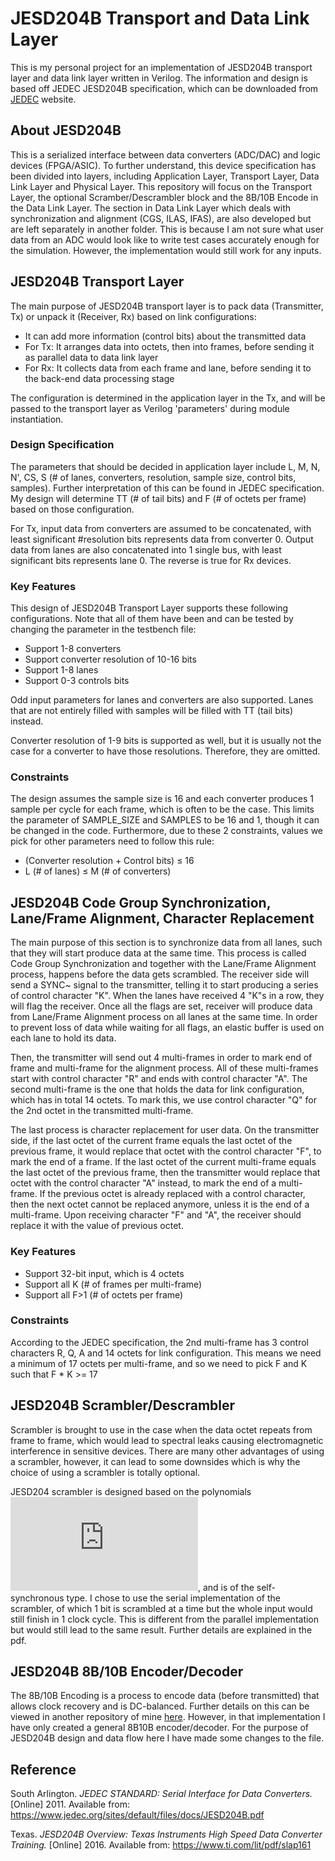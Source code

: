 # JESD204B Transport and Data Link Layer

This is my personal project for an implementation of JESD204B transport layer and data link layer written in Verilog. The information and design is based off JEDEC JESD204B specification, which can be downloaded from [JEDEC](https://www.jedec.org/sites/default/files/docs/JESD204B.pdf) website.

## About JESD204B

This is a serialized interface between data converters (ADC/DAC) and logic devices (FPGA/ASIC). To further understand, this device specification has been divided into layers, including Application Layer, Transport Layer, Data Link Layer and Physical Layer. This repository will focus on the Transport Layer, the optional Scramber/Descrambler block and the 8B/10B Encode in the Data Link Layer. The section in Data Link Layer which deals with synchronization and alignment (CGS, ILAS, IFAS), are also developed but are left separately in another folder. This is because I am not sure what user data from an ADC would look like to write test cases accurately enough for the simulation. However, the implementation would still work for any inputs. 

## JESD204B Transport Layer

The main purpose of JESD204B transport layer is to pack data (Transmitter, Tx) or unpack it (Receiver, Rx) based on link configurations:
*	It can add more information (control bits) about the transmitted data
*	For Tx: It arranges data into octets, then into frames, before sending it as parallel data to data link layer
*	For Rx: It collects data from each frame and lane, before sending it to the back-end data processing stage

The configuration is determined in the application layer in the Tx, and will be passed to the transport layer as Verilog 'parameters' during module instantiation.

### Design Specification

The parameters that should be decided in application layer include L, M, N, N', CS, S (# of lanes, converters, resolution, sample size, control bits, samples). Further interpretation of this can be found in JEDEC specification. My design will determine TT (# of tail bits) and F (# of octets per frame) based on those configuration. 

For Tx, input data from converters are assumed to be concatenated, with least significant #resolution bits represents data from converter 0. Output data from lanes are also concatenated into 1 single bus, with least significant bits represents lane 0. The reverse is true for Rx devices.

### Key Features

This design of JESD204B Transport Layer supports these following configurations. Note that all of them have been and can be tested by changing the parameter in the testbench file:
* Support 1-8 converters
* Support converter resolution of 10-16 bits
* Support 1-8 lanes
* Support 0-3 controls bits 

Odd input parameters for lanes and converters are also supported. Lanes that are not entirely filled with samples will be filled with TT (tail bits) instead.  

Converter resolution of 1-9 bits is supported as well, but it is usually not the case for a converter to have those resolutions. Therefore, they are omitted. 

### Constraints

The design assumes the sample size is 16 and each converter produces 1 sample per cycle for each frame, which is often to be the case. This limits the parameter of SAMPLE_SIZE and SAMPLES to be 16 and 1, though it can be changed in the code. Furthermore, due to these 2 constraints, values we pick for other parameters need to follow this rule:
* (Converter resolution + Control bits) ≤ 16
* L (# of lanes) ≤ M (# of converters)

## JESD204B Code Group Synchronization, Lane/Frame Alignment, Character Replacement

The main purpose of this section is to synchronize data from all lanes, such that they will start produce data at the same time. This process is called Code Group Synchronization and together with the Lane/Frame Alignment process, happens before the data gets scrambled. The receiver side will send a SYNC~ signal to the transmitter, telling it to start producing a series of control character "K". When the lanes have received 4 "K"s in a row, they will flag the receiver. Once all the flags are set, receiver will produce data from Lane/Frame Alignment process on all lanes at the same time. In order to prevent loss of data while waiting for all flags, an elastic buffer is used on each lane to hold its data.

Then, the transmitter will send out 4 multi-frames in order to mark end of frame and multi-frame for the alignment process. All of these multi-frames start with control character "R" and ends with control character "A". The second multi-frame is the one that holds the data for link configuration, which has in total 14 octets. To mark this, we use control character "Q" for the 2nd octet in the transmitted multi-frame.

The last process is character replacement for user data. On the transmitter side, if the last octet of the current frame equals the last octet of the previous frame, it would replace that octet with the control character "F", to mark the end of a frame. If the last octet of the current multi-frame equals the last octet of the previous frame, then the transmitter would replace that octet with the control character "A" instead, to mark the end of a multi-frame. If the previous octet is already replaced with a control character, then the next octet cannot be replaced anymore, unless it is the end of a multi-frame. Upon receiving character "F" and "A", the receiver should replace it with the value of previous octet.  

### Key Features

* Support 32-bit input, which is 4 octets
* Support all K (# of frames per multi-frame)
* Support all F>1 (# of octets per frame)

### Constraints

According to the JEDEC specification, the 2nd multi-frame has 3 control characters R, Q, A and 14 octets for link configuration. This means we need a minimum of 17 octets per multi-frame, and so we need to pick F and K such that F * K >= 17

## JESD204B Scrambler/Descrambler

Scrambler is brought to use in the case when the data octet repeats from frame to frame, which would lead to spectral leaks causing electromagnetic interference in sensitive devices. There are many other advantages of using a scrambler, however, it can lead to some downsides which is why the choice of using a scrambler is totally optional. 

JESD204 scrambler is designed based on the polynomials ![equation](https://latex.codecogs.com/gif.latex?%5Cinline%20%5Cdpi%7B100%7D%20%5Cbg_black%20%5Cfn_phv%201&plus;x%5E%7B14%7D&plus;x%5E%7B15%7D), and is of the self-synchronous type. I chose to use the serial implementation of the scrambler, of which 1 bit is scrambled at a time but the whole input would still finish in 1 clock cycle. This is different from the parallel implementation but would still lead to the same result. Further details are explained in the pdf.

## JESD204B 8B/10B Encoder/Decoder

The 8B/10B Encoding is a process to encode data (before transmitted) that allows clock recovery and is DC-balanced. Further details on this can be viewed in another repository of mine [here](https://github.com/Anthon1e/8B-10B-Encoder-Decoder). However, in that implementation I have only created a general 8B10B encoder/decoder. For the purpose of JESD204B design and data flow here I have made some changes to the file.

## Reference 

South Arlington. *JEDEC STANDARD: Serial Interface for Data Converters.* [Online] 2011. Available from: https://www.jedec.org/sites/default/files/docs/JESD204B.pdf

Texas. *JESD204B Overview: Texas Instruments High Speed Data Converter Training.* [Online] 2016. Available from: https://www.ti.com/lit/pdf/slap161
